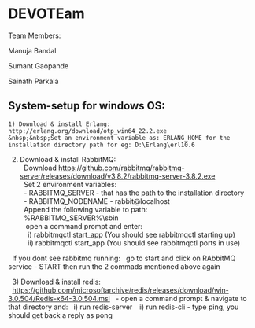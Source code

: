 # DEVOTEam 


Team Members:

Manuja Bandal

Sumant Gaopande

Sainath Parkala

## System-setup for windows OS: 
```
1) Download & install Erlang: http://erlang.org/download/otp_win64_22.2.exe  
&nbsp;&nbsp;Set an environment variable as: ERLANG_HOME for the installation directory path for eg: D:\Erlang\erl10.6    
```
2) Download & install RabbitMQ:  
&nbsp;&nbsp;Download https://github.com/rabbitmq/rabbitmq-server/releases/download/v3.8.2/rabbitmq-server-3.8.2.exe  
&nbsp;&nbsp;Set 2 environment variables:  
&nbsp;&nbsp;- RABBITMQ_SERVER - that has the path to the installation directory  
&nbsp;&nbsp;- RABBITMQ_NODENAME - rabbit@localhost  
&nbsp;&nbsp;Append the following variable to path:  
&nbsp;&nbsp;%RABBITMQ_SERVER%\sbin      
&nbsp;&nbsp;&nbsp;open a command prompt and enter:  
&nbsp;&nbsp;&nbsp;&nbsp;i) rabbitmqctl start_app  (You should see rabbitmqctl starting up)   
&nbsp;&nbsp;&nbsp;&nbsp;ii) rabbitmqctl start_app (You should see rabbitmqctl ports in use)  

&nbsp;&nbsp;If you dont see rabbitmq running:
&nbsp;&nbsp;go to start and click on RAbbitMQ service - START then run the 2 commads mentioned above again

&nbsp;&nbsp;3) Download & install redis:
&nbsp;&nbsp;https://github.com/microsoftarchive/redis/releases/download/win-3.0.504/Redis-x64-3.0.504.msi
&nbsp;&nbsp;- open a command prompt & navigate to that directory and:
&nbsp;&nbsp;i) run redis-server
&nbsp;&nbsp;ii) run redis-cli - type ping, you should get back a reply as pong
